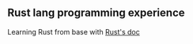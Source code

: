 ## Rust lang programming experience

Learning Rust from base with [Rust's doc](https://doc.rust-lang.org/book/)